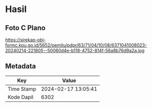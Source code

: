 # Hasil

## Foto C Plano

https://sirekap-obj-formc.kpu.go.id/5652/pemilu/pdpr/63/71/04/10/08/6371041008023-20240214-221805--50060d4e-b118-4752-814f-56a8b76d9a2a.jpg


## Metadata

| Key        | Value               |
| ---------- | ------------------- |
| Time Stamp | 2024-02-17 13:05:41 |
| Kode Dapil | 6302                |



